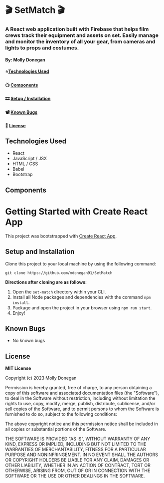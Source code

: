 # 🎬 SetMatch 🎬

### A React web application built with Firebase that helps film crews track their equipment and assets on set. Easily manage and monitor the inventory of all your gear, from cameras and lights to props and costumes.

#### By: Molly Donegan

<!-- #### 🎥 [Deployed Site](https://mdonegan91.github.io/BoyBoyBuilds-Inventory/) -->
#### ⭐[Technologies Used](#technologies-used)
#### 📺 [Components](#components)
#### 🎞 [Setup / Installation](#setup-and-installation)
#### 📽️ [Known Bugs](#known-bugs)
#### 📼 [License](#license) 

## Technologies Used
* React
* JavaScript / JSX
* HTML / CSS
* Babel
* Bootstrap

## Components

<!-- ![mockup](/mockup.png) -->

# Getting Started with Create React App

This project was bootstrapped with [Create React App](https://github.com/facebook/create-react-app).

## Setup and Installation

Clone this project to your local machine by using the following command:
```
git clone https://github.com/mdonegan91/SetMatch
```

**Directions after cloning are as follows:**
1. Open the `set-match` directory within your CLI.
2. Install all Node packages and dependencies with the command `npm install`.
3. Package and open the project in your browser using `npm run start`.
4. Enjoy!

## Known Bugs

* No known bugs

## License

**MIT License**

Copyright (c) 2023 Molly Donegan

Permission is hereby granted, free of charge, to any person obtaining a copy
of this software and associated documentation files (the "Software"), to deal
in the Software without restriction, including without limitation the rights
to use, copy, modify, merge, publish, distribute, sublicense, and/or sell
copies of the Software, and to permit persons to whom the Software is
furnished to do so, subject to the following conditions:

The above copyright notice and this permission notice shall be included in all
copies or substantial portions of the Software.

THE SOFTWARE IS PROVIDED "AS IS", WITHOUT WARRANTY OF ANY KIND, EXPRESS OR
IMPLIED, INCLUDING BUT NOT LIMITED TO THE WARRANTIES OF MERCHANTABILITY,
FITNESS FOR A PARTICULAR PURPOSE AND NONINFRINGEMENT. IN NO EVENT SHALL THE
AUTHORS OR COPYRIGHT HOLDERS BE LIABLE FOR ANY CLAIM, DAMAGES OR OTHER
LIABILITY, WHETHER IN AN ACTION OF CONTRACT, TORT OR OTHERWISE, ARISING FROM,
OUT OF OR IN CONNECTION WITH THE SOFTWARE OR THE USE OR OTHER DEALINGS IN THE
SOFTWARE.


<!-- Film Set Asset Tracker
This is a web application built with React and Firebase that helps film crews track their equipment and assets on set. With this app, you can easily manage and monitor the inventory of all your gear, from cameras and lights to props and costumes.

The application allows users to create a new project and add assets to it. Each asset can have a name, description, category, and quantity. Users can also assign assets to specific locations, such as a sound stage or a dressing room, and track their status, whether they are in use, available, or need maintenance.

The application has an intuitive user interface with responsive design and real-time updates, thanks to the Firebase Realtime Database. Users can view all their projects and assets on a dashboard and filter them by category, location, or status. They can also search for specific assets by name or ID.

The application uses Firebase Authentication to secure user data and access. Users can create an account with their email and password or use Google or Facebook to sign in. The application also has role-based access control, with different levels of permissions for managers, supervisors, and crew members.

This project can be useful for film production companies, rental houses, or independent filmmakers who need to keep track of their equipment and inventory in a centralized and digital way. It can also serve as a starting point for developers who want to learn how to build a React application with Firebase and integrate real-time data, authentication, and security.

Features
Create and manage projects
Add, edit, and delete assets
Assign assets to locations
Track asset status (in use, available, maintenance)
Filter and search assets by category, location, or status
Real-time updates with Firebase Realtime Database
Secure authentication with Firebase Authentication
Role-based access control with different permissions
Technologies
React
Firebase
Realtime Database
Authentication
Bootstrap
FontAwesome
Installation
Clone the repository: git clone https://github.com/yourusername/film-set-asset-tracker.git
Install dependencies: npm install
Create a Firebase project: https://console.firebase.google.com/
Add a web app to your Firebase project and copy the configuration values to src/firebase.js
Enable authentication with email/password and Google in Firebase console
Create a Realtime Database in Firebase console and set up the rules to secure your data
Run the application: npm start
Contribution
Contributions are welcome! If you have any suggestions, bug reports, or feature requests, please create an issue or a pull request.

License
This project is licensed under the MIT License. Feel free to use, modify, and distribute it as you like. -->